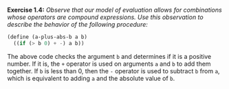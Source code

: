 **Exercise 1.4:** *Observe that our model of evaluation allows for combinations
whose operators are compound expressions. Use this observation to describe the
behavior of the following procedure:*

```scheme
(define (a-plus-abs-b a b)
  ((if (> b 0) + -) a b))
```

The above code checks the argument `b` and determines if it is a positive number.
If it is, the `+` operator is used on arguments `a` and `b` to add them together.
If `b` is less than 0, then the `-` operator is used to subtract `b` from `a`,
which is equivalent to adding `a` and the absolute value of `b`.
